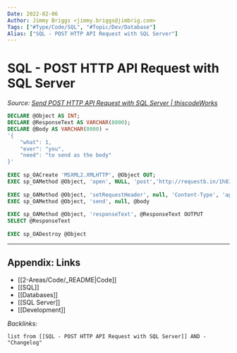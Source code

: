 ```yaml
---
Date: 2022-02-06
Author: Jimmy Briggs <jimmy.briggs@jimbrig.com>
Tags: ["#Type/Code/SQL", "#Topic/Dev/Database"]
Alias: ["SQL - POST HTTP API Request with SQL Server"]
---
```


# SQL - POST HTTP API Request with SQL Server

*Source: [Send POST HTTP API Request with SQL Server | thiscodeWorks](https://www.thiscodeworks.com/61faf47fb783be0015bbaf85)*

```SQL
DECLARE @Object AS INT;
DECLARE @ResponseText AS VARCHAR(8000);
DECLARE @Body AS VARCHAR(8000) = 
'{
    "what": 1,
    "ever": "you",
    "need": "to send as the body"
}'  
 
EXEC sp_OACreate 'MSXML2.XMLHTTP', @Object OUT;
EXEC sp_OAMethod @Object, 'open', NULL, 'post','http://requestb.in/1h83e3n1', 'false'
 
EXEC sp_OAMethod @Object, 'setRequestHeader', null, 'Content-Type', 'application/json'
EXEC sp_OAMethod @Object, 'send', null, @body
 
EXEC sp_OAMethod @Object, 'responseText', @ResponseText OUTPUT
SELECT @ResponseText
 
EXEC sp_OADestroy @Object
```


***

## Appendix: Links

- [[2-Areas/Code/_README|Code]]
- [[SQL]]
- [[Databases]]
- [[SQL Server]]
- [[Development]]

*Backlinks:*

```dataview
list from [[SQL - POST HTTP API Request with SQL Server]] AND -"Changelog"
```